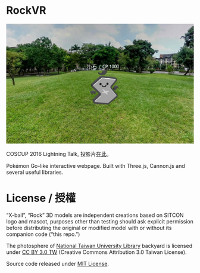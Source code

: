 RockVR
======

![截圖](assets/share.png)

COSCUP 2016 Lightning Talk, 投影片[在此](https://speakerdeck.com/rschiang/sitcon-go-with-three-dot-js)。

Pokémon Go-like interactive webpage. Built with Three.js, Cannon.js and several useful libraries.

License / 授權
==============

“X-ball”, “Rock” 3D models are independent creations based on SITCON logo and mascot, purposes other than testing should ask explicit permission before distributing the original or modified model with or without its companion code (“this repo.”)

The photosphere of [National Taiwan University Library](http://www.lib.ntu.edu.tw) backyard is licensed under [CC BY 3.0 TW](http://creativecommons.org/licenses/by/3.0/tw/) (Creative Commons Attribution 3.0 Taiwan License).

Source code released under [MIT License](LICENSE.md).

